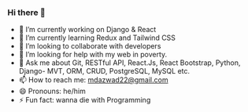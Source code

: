 ### Hi there 👋


- 🔭 I’m currently working on Django & React
- 🌱 I’m currently learning Redux and Tailwind CSS
- 👯 I’m looking to collaborate with developers
- 🤔 I’m looking for help with my web in poverty.
- 💬 Ask me about  Git, RESTful API, React.Js, React Bootstrap, Python, Django- MVT, ORM, CRUD, PostgreSQL, MySQL etc.
- 📫 How to reach me: mdazwad22@gmail.com
- 😄 Pronouns: he/him
- ⚡ Fun fact: wanna die with Programming
